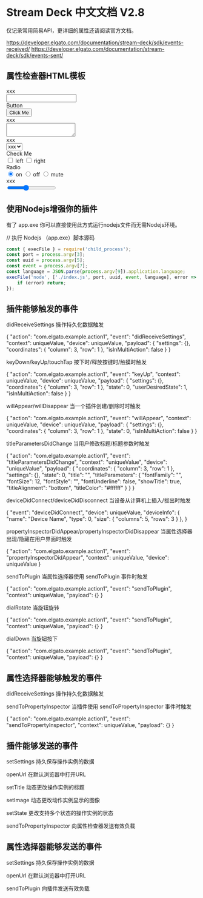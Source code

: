 # Stream Deck 中文文档 V2.8

仅记录常用简易API，更详细的属性还请阅读官方文档。

https://developer.elgato.com/documentation/stream-deck/sdk/events-received/
https://developer.elgato.com/documentation/stream-deck/sdk/events-sent/

## 属性检查器HTML模板

<!-- input -->
<div class="sdpi-item">
    <div class="sdpi-item-label">xxx</div>
    <input class="sdpi-item-value"></input>
</div>

<!-- button -->
<div class="sdpi-item">
    <div class="sdpi-item-label">Button</div>
    <button class="sdpi-item-value">Click Me</button>
</div>

<!-- textarea -->
<div type="textarea" class="sdpi-item">
    <div class="sdpi-item-label">xxx</div>
    <textarea class="sdpi-item-value" type="textarea"></textarea>
</div>

<!-- select -->
<div type="select" class="sdpi-item">
    <div class="sdpi-item-label">xxx</div>
    <select class="sdpi-item-value">
        <option value="xxx">xxx</option>
    </select>
</div>

<!-- checkbox -->
<div type="checkbox" class="sdpi-item">
    <div class="sdpi-item-label">Check Me</div>
    <div class="sdpi-item-value">
        <span class="sdpi-item-child">
            <input id="chk1" type="checkbox" value="left">
            <label for="chk1"><span></span>left</label>
        </span>
        <span class="sdpi-item-child">
            <input id="chk2" type="checkbox" value="right">
            <label for="chk2"><span></span>right</label>
        </span>
    </div>
</div>

<!-- radio -->
<div type="radio" class="sdpi-item">
    <div class="sdpi-item-label">Radio</div>
    <div class="sdpi-item-value">
        <span class="sdpi-item-child">
            <input id="rdio1" type="radio" name="rdio" checked>
            <label for="rdio1" class="sdpi-item-label"><span></span>on</label>
        </span>
        <span class="sdpi-item-child">
            <input id="rdio2" type="radio" value="off" name="rdio">
            <label for="rdio2" class="sdpi-item-label"><span></span>off</label>
        </span>
        <span class="sdpi-item-child">
            <input id="rdio3" type="radio" value="mute" name="rdio">
            <label for="rdio3" class="sdpi-item-label"><span></span>mute</label>
        </span>
    </div>
</div>

<!-- range -->
<div type="range" class="sdpi-item" id="temperatureslider">
    <div class="sdpi-item-label">xxx</div>
    <input type="range" class="sdpi-item-value" min="0" max="100" value=37>
</div>

## 使用Nodejs增强你的插件

有了 app.exe 你可以直接使用此方式运行nodejs文件而无需Nodejs环境。

// 执行 Nodejs （app.exe）脚本源码

``` js
const { execFile } = require('child_process');
const port = process.argv[3];
const uuid = process.argv[5];
const event = process.argv[7];
const language = JSON.parse(process.argv[9]).application.language;
execFile('node', ['./index.js', port, uuid, event, language], error => {
    if (error) return;
});
```
## 插件能够触发的事件

didReceiveSettings 操作持久化数据触发

{
  "action": "com.elgato.example.action1", 
  "event": "didReceiveSettings", 
  "context": uniqueValue, 
  "device": uniqueValue, 
  "payload": {
   "settings": {<json data>},
    "coordinates": {
      "column": 3, 
      "row": 1
    }, 
    "isInMultiAction": false
  }
}

keyDown/keyUp/touchTap 按下时/释放按键时/触摸时触发

{
    "action": "com.elgato.example.action1",
    "event": "keyUp",
    "context": uniqueValue,
    "device": uniqueValue,
    "payload": {
    "settings": {<json data>},
    "coordinates": {
        "column": 3, 
        "row": 1
    },
    "state": 0,
    "userDesiredState": 1,
    "isInMultiAction": false
    }
}

willAppear/willDisappear 当一个插件创建/删除时时触发

{
    "action": "com.elgato.example.action1",
    "event": "willAppear",
    "context": uniqueValue,
    "device": uniqueValue,
    "payload": {
    "settings": {<json data>},
    "coordinates": {
        "column": 3, 
        "row": 1
    },
    "state": 0,
    "isInMultiAction": false
    }
}

titleParametersDidChange 当用户修改标题/标题参数时触发

{
  "action": "com.elgato.example.action1", 
  "event": "titleParametersDidChange", 
  "context": "uniqueValue", 
  "device": "uniqueValue", 
  "payload": {
    "coordinates": {
      "column": 3, 
      "row": 1
    }, 
    "settings": {<json data>}, 
    "state": 0, 
    "title": "", 
    "titleParameters": {
      "fontFamily": "", 
      "fontSize": 12, 
      "fontStyle": "", 
      "fontUnderline": false, 
      "showTitle": true, 
      "titleAlignment": "bottom", 
      "titleColor": "#ffffff"
    }
  }
}

deviceDidConnect/deviceDidDisconnect 当设备从计算机上插入/拔出时触发

{
 "event": "deviceDidConnect",
    "device": uniqueValue,
     "deviceInfo": {
        "name": "Device Name",
        "type": 0,
         "size": {
            "columns": 5,
            "rows": 3
        }
    },
}

propertyInspectorDidAppear/propertyInspectorDidDisappear 当属性选择器出现/隐藏在用户界面时触发

{
  "action": "com.elgato.example.action1", 
  "event": "propertyInspectorDidAppear", 
  "context": uniqueValue, 
  "device": uniqueValue
}

sendToPlugin 当属性选择器使用 sendToPlugin 事件时触发

{
  "action": "com.elgato.example.action1", 
  "event": "sendToPlugin", 
  "context": uniqueValue, 
  "payload": {<json data>}
}

dialRotate 当旋钮旋转

{
  "action": "com.elgato.example.action1", 
  "event": "sendToPlugin", 
  "context": uniqueValue, 
  "payload": {<json data>}
}

dialDown 当旋钮按下

{
  "action": "com.elgato.example.action1", 
  "event": "sendToPlugin", 
  "context": uniqueValue, 
  "payload": {<json data>}
}


## 属性选择器能够触发的事件

didReceiveSettings 操作持久化数据触发

sendToPropertyInspector 当插件使用 sendToPropertyInspector 事件时触发

{
  "action": "com.elgato.example.action1", 
  "event": "sendToPropertyInspector", 
  "context": uniqueValue, 
  "payload": {<json data>}
}

## 插件能够发送的事件

setSettings 持久保存操作实例的数据

openUrl 在默认浏览器中打开URL

setTitle 动态更改操作实例的标题

setImage 动态更改动作实例显示的图像

setState 更改支持多个状态的操作实例的状态

sendToPropertyInspector 向属性检查器发送有效负载

## 属性选择器能够发送的事件

setSettings 持久保存操作实例的数据

openUrl 在默认浏览器中打开URL

sendToPlugin 向插件发送有效负载